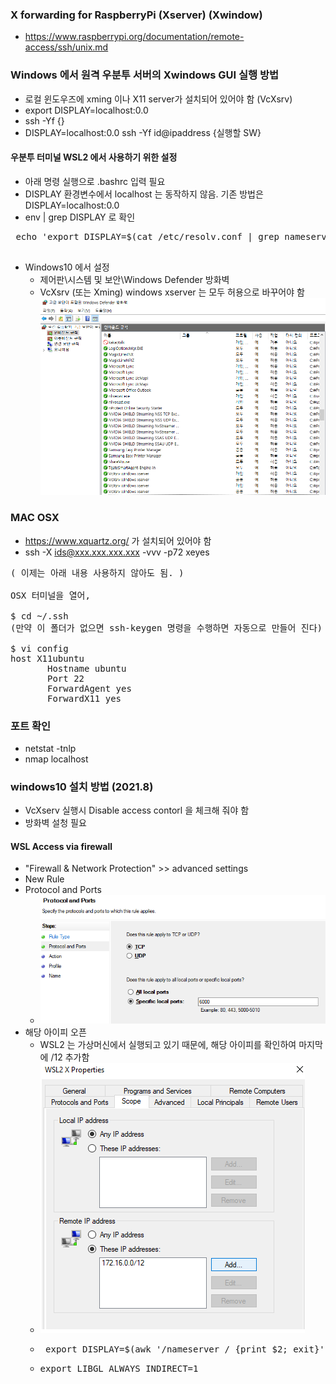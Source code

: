 ### X forwarding for RaspberryPi (Xserver) (Xwindow)
- https://www.raspberrypi.org/documentation/remote-access/ssh/unix.md

### Windows 에서 원격 우분투 서버의 Xwindows GUI 실행 방법
- 로컬 윈도우즈에 xming 이나 X11 server가 설치되어 있어야 함 (VcXsrv)
- export DISPLAY=localhost:0.0
- ssh -Yf {}
- DISPLAY=localhost:0.0 ssh -Yf id@ipaddress {실행할 SW}
#### 우분투 터미널 WSL2 에서 사용하기 위한 설정
  - 아래 명령 실행으로 .bashrc 입력 필요
  - DISPLAY 환경변수에서 localhost 는 동작하지 않음. 기존 방법은 DISPLAY=localhost:0.0
  - env | grep DISPLAY 로 확인
  <pre> echo 'export DISPLAY=$(cat /etc/resolv.conf | grep nameserver | awk '"'"'{print $2}'"'"'):0.0' >> ~/.bashrc
 </pre>

  - Windows10 에서 설정
    - 제어판\시스템 및 보안\Windows Defender 방화벽
    - VcXsrv (또는 Xming) windows xserver 는 모두 허용으로 바꾸어야 함
    ![방화벽 설정](res/win_defender.png)


### MAC OSX
- https://www.xquartz.org/ 가 설치되어 있어야 함
- ssh -X ids@xxx.xxx.xxx.xxx -vvv -p72 xeyes

<pre>
( 이제는 아래 내용 사용하지 않아도 됨. )

OSX 터미널을 열어,

$ cd ~/.ssh
(만약 이 폴더가 없으면 ssh-keygen 명령을 수행하면 자동으로 만들어 진다)

$ vi config
host X11ubuntu
       Hostname ubuntu
       Port 22
       ForwardAgent yes
       ForwardX11 yes
</pre>

### 포트 확인
- netstat -tnlp
- nmap localhost


### windows10 설치 방법 (2021.8)

- VcXserv 실행시 Disable access contorl 을 체크해 줘야 함
- 방화벽 설청 필요

#### WSL Access via firewall
- "Firewall & Network Protection" >> advanced settings
- New Rule
- Protocol and Ports
  - ![포트 설정](res/2021-08-04-18-09-55.png)
- 해당 아이피 오픈
  - WSL2 는 가상머신에서 실행되고 있기 때문에, 해당 아이피를 확인하여 마지막에 /12 추가함
  - ![아이피오픈](res/2021-08-04-18-10-59.png)
  - <pre> export DISPLAY=$(awk '/nameserver / {print $2; exit}' /etc/resolv.conf 2>/dev/null):0 </pre>
  - <pre>export LIBGL_ALWAYS_INDIRECT=1 </pre>